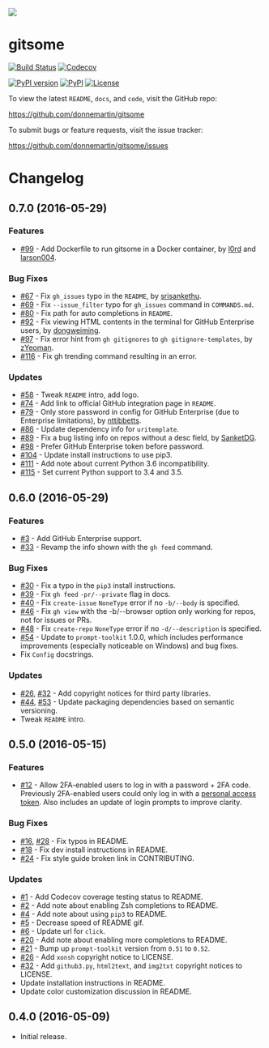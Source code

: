 ![](http://i.imgur.com/0SXZ90y.gif)

gitsome
=======

[![Build Status](https://travis-ci.org/donnemartin/gitsome.svg?branch=master)](https://travis-ci.org/donnemartin/gitsome) [![Codecov](https://img.shields.io/codecov/c/github/donnemartin/gitsome.svg)](https://codecov.io/github/donnemartin/gitsome)

[![PyPI version](https://badge.fury.io/py/gitsome.svg)](http://badge.fury.io/py/gitsome) [![PyPI](https://img.shields.io/pypi/pyversions/gitsome.svg)](https://pypi.python.org/pypi/gitsome/) [![License](https://img.shields.io/:license-apache-blue.svg)](http://www.apache.org/licenses/LICENSE-2.0.html)

To view the latest `README`, `docs`, and `code`, visit the GitHub repo:

https://github.com/donnemartin/gitsome

To submit bugs or feature requests, visit the issue tracker:

https://github.com/donnemartin/gitsome/issues

Changelog
=========

0.7.0 (2016-05-29)
------------------

### Features

* [#99](https://github.com/donnemartin/gitsome/pull/99) - Add Dockerfile to run gitsome in a Docker container, by [l0rd](https://github.com/l0rd) and [larson004](https://github.com/larson004).

### Bug Fixes

* [#67](https://github.com/donnemartin/gitsome/pull/67) - Fix `gh_issues` typo in the `README`, by [srisankethu](https://github.com/srisankethu).
* [#69](https://github.com/donnemartin/gitsome/pull/69) - Fix `--issue_filter` typo for `gh_issues` command in `COMMANDS.md`.
* [#80](https://github.com/donnemartin/gitsome/pull/80) - Fix path for auto completions in `README`.
* [#92](https://github.com/donnemartin/gitsome/pull/92) - Fix viewing HTML contents in the terminal for GitHub Enterprise users, by [dongweiming](https://github.com/dongweiming).
* [#97](https://github.com/donnemartin/gitsome/pull/97) - Fix error hint from `gh gitignores` to `gh gitignore-templates`, by [zYeoman](https://github.com/zYeoman).
* [#116](https://github.com/donnemartin/gitsome/pull/116) - Fix gh trending command resulting in an error.

### Updates

* [#58](https://github.com/donnemartin/gitsome/pull/58) - Tweak `README` intro, add logo.
* [#74](https://github.com/donnemartin/gitsome/pull/74) - Add link to official GitHub integration page in `README`.
* [#79](https://github.com/donnemartin/gitsome/pull/79) - Only store password in config for GitHub Enterprise (due to Enterprise limitations), by [nttibbetts](https://github.com/nttibbetts).
* [#86](https://github.com/donnemartin/gitsome/pull/86) - Update dependency info for `uritemplate`.
* [#89](https://github.com/donnemartin/gitsome/pull/89) - Fix a bug listing info on repos without a desc field, by [SanketDG](https://github.com/SanketDG).
* [#98](https://github.com/donnemartin/gitsome/pull/98) - Prefer GitHub Enterprise token before password.
* [#104](https://github.com/donnemartin/gitsome/pull/104) - Update install instructions to use pip3.
* [#111](https://github.com/donnemartin/gitsome/pull/111) - Add note about current Python 3.6 incompatibility.
* [#115](https://github.com/donnemartin/gitsome/pull/115) - Set current Python support to 3.4 and 3.5.

0.6.0 (2016-05-29)
------------------

### Features

* [#3](https://github.com/donnemartin/gitsome/issues/3) - Add GitHub Enterprise support.
* [#33](https://github.com/donnemartin/gitsome/issues/33) - Revamp the info shown with the `gh feed` command.

### Bug Fixes

* [#30](https://github.com/donnemartin/gitsome/issues/30) - Fix a typo in the `pip3` install instructions.
* [#39](https://github.com/donnemartin/gitsome/issues/39) - Fix `gh feed` `-pr/--private` flag in docs.
* [#40](https://github.com/donnemartin/gitsome/issues/40) - Fix `create-issue` `NoneType` error if no `-b/--body` is specified.
* [#46](https://github.com/donnemartin/gitsome/issues/46) - Fix `gh view` with the -b/--browser option only working for repos, not for issues or PRs.
* [#48](https://github.com/donnemartin/gitsome/issues/48) - Fix `create-repo` `NoneType` error if no `-d/--description` is specified.
* [#54](https://github.com/donnemartin/gitsome/pull/54) - Update to `prompt-toolkit` 1.0.0, which includes performance improvements (especially noticeable on Windows) and bug fixes.
* Fix `Config` docstrings.

### Updates

* [#26](https://github.com/donnemartin/gitsome/issues/26), [#32](https://github.com/donnemartin/gitsome/issues/32) - Add copyright notices for third
party libraries.
* [#44](https://github.com/donnemartin/gitsome/pull/44), [#53](https://github.com/donnemartin/gitsome/pull/53) - Update packaging dependencies based on semantic versioning.
* Tweak `README` intro.

0.5.0 (2016-05-15)
------------------

### Features

* [#12](https://github.com/donnemartin/gitsome/issues/12) - Allow 2FA-enabled users to log in with a password + 2FA code.  Previously 2FA-enabled users could only log in with a [personal access token](https://github.com/settings/tokens).  Also includes an update of login prompts to improve clarity.

### Bug Fixes

* [#16](https://github.com/donnemartin/gitsome/pull/16), [#28](https://github.com/donnemartin/gitsome/pull/28) - Fix typos in README.
* [#18](https://github.com/donnemartin/gitsome/pull/18) - Fix dev install instructions in README.
* [#24](https://github.com/donnemartin/gitsome/pull/24) - Fix style guide broken link in CONTRIBUTING.

### Updates

* [#1](https://github.com/donnemartin/gitsome/issues/1) - Add Codecov coverage testing status to README.
* [#2](https://github.com/donnemartin/gitsome/issues/2) - Add note about enabling Zsh completions to README.
* [#4](https://github.com/donnemartin/gitsome/issues/4) - Add note about using `pip3` to README.
* [#5](https://github.com/donnemartin/gitsome/issues/5) - Decrease speed of README gif.
* [#6](https://github.com/donnemartin/gitsome/pull/6) - Update url for `click`.
* [#20](https://github.com/donnemartin/gitsome/issues/20) - Add note about enabling more completions to README.
* [#21](https://github.com/donnemartin/gitsome/issues/21) - Bump up `prompt-toolkit` version from `0.51` to `0.52`.
* [#26](https://github.com/donnemartin/gitsome/issues/26) - Add `xonsh` copyright notice to LICENSE.
* [#32](https://github.com/donnemartin/gitsome/pull/32) - Add `github3.py`, `html2text`, and `img2txt` copyright notices to LICENSE.
* Update installation instructions in README.
* Update color customization discussion in README.

0.4.0 (2016-05-09)
------------------

* Initial release.
